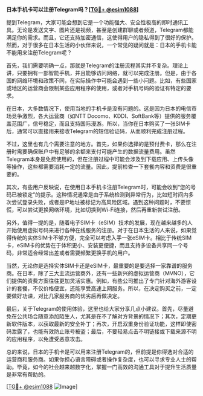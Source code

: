 **日本手机卡可以注册Telegram吗？[[TG💪+ @esim1088](https://t.me/s/esim1088)]**

提到Telegram，大家可能会想到它是一个功能强大、安全性极高的即时通讯工具。无论是发送文字、图片还是视频，甚至是创建群聊或者频道，Telegram都能满足你的需求。而且，它还支持加密通信，这使得用户的隐私得到了很好的保护。然而，对于很多在日本生活的小伙伴来说，一个常见的疑问就是：日本的手机卡能不能用来注册Telegram呢？

首先，我们需要明确一点，那就是Telegram的注册流程其实并不复杂。理论上讲，只要拥有一部智能手机，并且能够访问网络，就可以完成注册。但是，由于各国的网络环境和政策不同，在实际操作中可能会遇到一些小问题。比如，有些国家或地区的运营商会限制某些应用程序的使用，或者对手机号码的验证有特定的要求。

在日本，大多数情况下，使用当地的手机卡是没有问题的。这是因为日本的电信市场竞争激烈，各大运营商（如NTT Docomo、KDDI、SoftBank等）提供的服务覆盖范围广，信号稳定，而且支持国际漫游。所以，当你在日本购买了一张SIM卡后，通常可以直接用来接收Telegram的短信验证码，从而顺利完成注册过程。

不过，这里也有几个需要注意的地方。首先，如果你选择的是预付费卡，那么在注册时需要确保账户中有足够的余额来支付可能产生的数据流量费用。虽然Telegram本身是免费使用的，但在注册过程中可能会涉及到下载应用、上传头像等操作，这些都需要消耗一定的流量。因此，提前检查一下套餐内容和资费是很重要的。

其次，有些用户反映说，在使用日本手机卡注册Telegram时，可能会收到“您的号码已被锁定”的提示。这种情况通常是由于系统检测到异常行为，比如短时间内多次尝试登录失败，或者是IP地址被标记为高风险区域。遇到这种问题时，不要惊慌，可以尝试更换网络环境，比如切换到Wi-Fi连接，然后再重新尝试注册。

另外，值得一提的是，随着电子SIM卡（eSIM）技术的发展，现在越来越多的人开始使用虚拟号码来进行各种在线服务的注册。对于在日本生活的人来说，如果觉得传统的实体SIM卡不够方便，完全可以考虑入手一张eSIM卡。相比于传统SIM卡，eSIM卡的优势在于体积更小、安装更便捷，而且支持多设备共享同一个号码，非常适合经常出差或者需要频繁更换手机的用户。

当然，无论你是选择实体SIM卡还是eSIM卡，最重要的是要选择一家靠谱的服务商。在日本，除了三大主流运营商外，还有一些新兴的虚拟运营商（MVNO），它们提供的资费方案往往更加灵活实惠。例如，有些公司推出了专门针对海外游客设计的套餐，不仅价格便宜，还能享受高速上网服务。所以，在决定购买之前，一定要做好功课，对比几家服务商的优劣后再做决定。

最后，关于Telegram的使用体验，这里也给大家分享几点小建议。首先，尽量避免在公共场合随意添加陌生人，尤其是在不了解对方背景的情况下；其次，定期更新软件版本，以获取最新的安全补丁；再次，开启双重身份验证功能，这样即使密码泄露了，也能有效防止账号被盗；最后，不要轻易点击不明链接或下载来源不明的应用程序，以免遭受恶意攻击。

总的来说，日本的手机卡是可以用来注册Telegram的，但前提是你得选对合适的运营商和服务商。如果你担心语言障碍或者操作复杂度，也可以寻求专业人士的帮助。毕竟，如今的社会越来越数字化，掌握一门高效的沟通工具对于提升生活质量是非常有帮助的。

[[TG💪+ @esim1088](https://t.me/s/esim1088) ![Image](https://i.postimg.cc/4NQfJmqS/Snipaste-2025-05-13-00-14-12.png)]